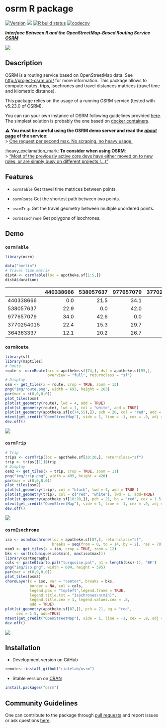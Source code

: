 
# osrm R package

[![Version](http://www.r-pkg.org/badges/version/osrm)](https://CRAN.R-project.org/package=osrm/)
![](http://cranlogs.r-pkg.org/badges/osrm?color=brightgreen) [![R build
status](https://github.com/riatelab/osrm/workflows/R-CMD-check/badge.svg)](https://github.com/riatelab/osrm/actions)
[![codecov](https://codecov.io/gh/riatelab/osrm/branch/master/graph/badge.svg?token=JOJNuBCH9M)](https://codecov.io/gh/riatelab/osrm)

***Interface Between R and the OpenStreetMap-Based Routing Service
[OSRM](http://project-osrm.org/)***

![](https://raw.githubusercontent.com/riatelab/osrm/master/img/cover.png)

## Description

OSRM is a routing service based on OpenStreetMap data. See
<http://project-osrm.org/> for more information. This package allows to
compute routes, trips, isochrones and travel distances matrices (travel
time and kilometric distance).

This package relies on the usage of a running OSRM service (tested with
v5.23.0 of OSRM).

You can run your own instance of OSRM following guidelines provided
[here](https://github.com/Project-OSRM/osrm-backend). The simplest
solution is probably the one based on [docker
containers](https://github.com/Project-OSRM/osrm-backend#using-docker).

:warning: **You must be careful using the OSRM demo server and read the
[*about* page](https://routing.openstreetmap.de/about.html) of the
service**:  
&gt; [One request per second max. No scraping, no heavy
usage.](https://routing.openstreetmap.de/about.html)

:heavy\_exclamation\_mark: **To consider when using OSRM**:  
&gt; [“Most of the previously active core devs have either moved on to
new roles, or are simply busy on different projects
(…)”](https://github.com/Project-OSRM/osrm-backend/issues/5463)

## Features

-   `osrmTable` Get travel time matrices between points.

-   `osrmRoute` Get the shortest path between two points.

-   `osrmTrip` Get the travel geometry between multiple unordered
    points.

-   `osrmIsochrone` Get polygons of isochrones.

## Demo

### `osrmTable`

``` r
library(osrm)
```

``` r
data("berlin")
# Travel time matrix
distA <- osrmTable(loc = apotheke.sf[1:5,])
distA$durations
```

<small>

|            | 440338666 | 538057637 | 977657079 | 3770254015 | 364363337 |
|:-----------|----------:|----------:|----------:|-----------:|----------:|
| 440338666  |       0.0 |      21.5 |      34.1 |       19.7 |      11.8 |
| 538057637  |      22.9 |       0.0 |      42.0 |       16.1 |      20.7 |
| 977657079  |      34.0 |      42.6 |       0.0 |       30.5 |      27.3 |
| 3770254015 |      22.4 |      15.3 |      29.7 |        0.0 |      12.7 |
| 364363337  |      12.1 |      20.2 |      26.7 |       12.0 |       0.0 |

</small>

### `osrmRoute`

``` r
library(sf)
library(maptiles)
# Route
route <- osrmRoute(src = apotheke.sf[74,], dst = apotheke.sf[55,],
                   overview = "full", returnclass = "sf")
# Display
osm <- get_tiles(x = route, crop = TRUE, zoom = 13)
png("img/route.png", width = 693, height = 263)
par(mar = c(0,0,0,0))
plot_tiles(osm)
plot(st_geometry(route), lwd = 4, add = TRUE)
plot(st_geometry(route), lwd = 1, col = "white", add = TRUE)
plot(st_geometry(apotheke.sf[c(74,55),]), pch = 20, col = "red", add = TRUE)
mtext(get_credit("OpenStreetMap"), side = 1, line = -1, cex = .9, adj = .99)
dev.off()
```

![](https://raw.githubusercontent.com/riatelab/osrm/master/img/route.png)

### `osrmTrip`

``` r
# Trip 
trips <- osrmTrip(loc = apotheke.sf[10:20,], returnclass="sf")
trip <- trips[[1]]$trip
# Display
osm2 <- get_tiles(x = trip, crop = TRUE, zoom = 11)
png("img/trip.png", width = 499, height = 420)
par(mar = c(0,0,0,0))
plot_tiles(osm2)
plot(st_geometry(trip), col = "black", lwd = 4, add = TRUE )
plot(st_geometry(trip), col = c("red", "white"), lwd = 1, add=TRUE)
plot(st_geometry(apotheke.sf[10:20,]), pch = 21, bg = "red", cex = 1.5, add=TRUE)
mtext(get_credit("OpenStreetMap"), side = 1, line = -1, cex = .9, adj = .99)
dev.off()
```

![](https://raw.githubusercontent.com/riatelab/osrm/master/img/trip.png)

### `osrmIsochrone`

``` r
iso <- osrmIsochrone(loc = apotheke.sf[87,], returnclass="sf",
                     breaks = seq(from = 0, to = 14, by = 2), res = 70)
osm3 <- get_tiles(x = iso, crop = TRUE, zoom = 12)
bks <- sort(c(unique(iso$min), max(iso$max)))
library(cartography)
cols <- paste0(carto.pal("turquoise.pal", n1 = length(bks)-1), 'BF')
png("img/iso.png", width = 604, height = 595)
par(mar = c(0,0,0,0))
plot_tiles(osm3)
choroLayer(x = iso, var = "center", breaks = bks,
           border = NA, col = cols,
           legend.pos = "topleft",legend.frame = TRUE,
           legend.title.txt = "Isochrones\n(min)",
           legend.title.cex = 1, legend.values.cex = .8,
           add = TRUE)
plot(st_geometry(apotheke.sf[87,]), pch = 21, bg = "red", 
     cex = 1.5, add=TRUE)
mtext(get_credit("OpenStreetMap"), side = 1, line = -1, cex = .9, adj = .99)
dev.off()
```

![](https://raw.githubusercontent.com/riatelab/osrm/master/img/iso.png)

## Installation

-   Development version on GitHub

``` r
remotes::install_github("riatelab/osrm")
```

-   Stable version on [CRAN](https://CRAN.R-project.org/package=osrm/)

``` r
install.packages("osrm")
```

## Community Guidelines

One can contribute to the package through [pull
requests](https://github.com/riatelab/osrm/pulls) and report issues or
ask questions [here](https://github.com/riatelab/osrm/issues).
